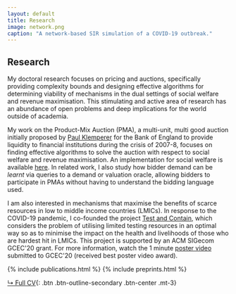 ```yaml
---
layout: default
title: Research
image: network.png
caption: "A network-based SIR simulation of a COVID-19 outbreak."
---
```


## Research
My doctoral research focuses on pricing and auctions, specifically providing complexity
bounds and designing effective algorithms for determining viability of mechanisms in the
dual settings of social welfare and revenue maximisation. This stimulating and active area of
research has an abundance of open problems and deep implications for the world outside of
academia.

My work on the Product-Mix Auction (PMA), a multi-unit, multi good auction initially
proposed by [Paul Klemperer](http://www.paulklemperer.org) for the Bank of England to provide
liquidity to financial institutions during the crisis of 2007-8, focuses on finding
effective algorithms to solve the auction with respect to social welfare and revenue
maximisation. An implementation for social welfare is available
[here](https://github.com/edwinlock/product-mix). In related work, I also study how bidder demand
can be *learnt* via queries to a demand or valuation oracle, allowing bidders to participate in PMAs
without having to understand the bidding language used.

I am also interested in mechanisms that maximise the benefits of scarce resources in low to
middle income countries (LMICs). In response to the COVID-19 pandemic, I co-founded the
project [Test and Contain](http://testandcontain.com), which considers the problem of utilising
limited testing resources in an optimal way so as to minimise the impact on the health and
livelihoods of those who are hardest hit in LMICs. This project is supported by an ACM SIGecom
GCEC'20 grant. For more information, watch the 1 minute
[poster video](https://www.youtube.com/watch?v=RHAzUeewFP0)
submitted to GCEC'20 (received best poster video award).

{% include publications.html %}
{% include preprints.html %}  
  

[↳ Full CV](pdfs/cv.pdf){: .btn .btn-outline-secondary .btn-center .mt-3}